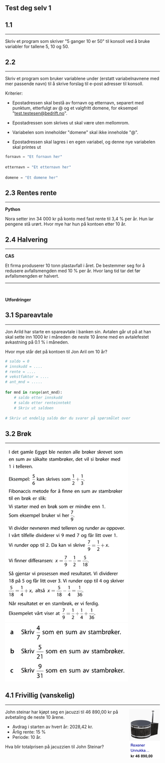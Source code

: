 ## Test deg selv 1

## 1.1

---

Skriv et program som skriver "5 ganger 10 er 50" til konsoll ved å bruke variabler for tallene 5, 10 og 50.

## 2.2

---

Skriv et program som bruker variablene under (erstatt variabelnavnene med mer passende navn) til å skrive forslag til e-post adresser til konsoll.

Kriterier:

- Epostadressen skal bestå av fornavn og etternavn, separert med punktum, etterfulgt av @ og et valgfritt domene, for eksempel "test.testesen@bedrift.no".

- Epostadressen som skrives ut skal være uten mellomrom.

- Variabelen som inneholder "domene" skal ikke inneholde "@".

- Epostadressen skal lagres i en egen variabel, og denne nye variabelen skal printes ut

```Python
fornavn = "Et fornavn her"

etternavn = "Et etternavn her"

domene = "Et domene her"
```

## 2.3 Rentes rente

---

**Python**

Nora setter inn 34 000 kr på konto med fast rente til 3,4 % per år. Hun lar pengene stå urørt. Hvor mye har hun på kontoen etter 10 år.

## 2.4 Halvering

---

**CAS**

Et firma produserer 10 tonn plastavfall i året. De bestemmer seg for å redusere avfallsmengden med 10 % per år. Hvor lang tid tar det før avfallsmengden er halvert.

---

<br>

**Utfordringer**

## 3.1 Spareavtale

---

Jon Arild har starte en spareavtale i banken sin. Avtalen går ut på at han skal sette inn 1000 kr i måneden de neste 10 årene med en avtalefestet avkastning på 0.1 % i måneden.

Hvor mye står det på kontoen til Jon Aril om 10 år?

```Python
# saldo = 0
# innskudd = ....
# rente = ....
# vekstfaktor = ....
# ant_mnd = .....

for mnd in range(ant_mnd):
    # saldo etter innskudd
    # saldo etter renteinntekt
    # Skriv ut saldoen

# Skriv ut endelig saldo der du svarer på spørsmålet over
```

## 3.2 Brøk

---

<img src="img/egypt.png" width="400px">

<img src="img/egypt_oppgaver.png" width="400px">

<br>

## 4.1 Frivillig (vanskelig)

---

<img src="img/jacuzzi.png" width="100px" style="float:right; margin-left:20px">

John steinar har kjøpt seg en jacuzzi til 46 890,00 kr på avbetaling de neste 10 årene.

- Avdrag i starten av hvert år: 2028,42 kr.
- Årlig rente: 15 %
- Periode: 10 år.

Hva blir totalprisen på jacuzzien til John Steinar?
